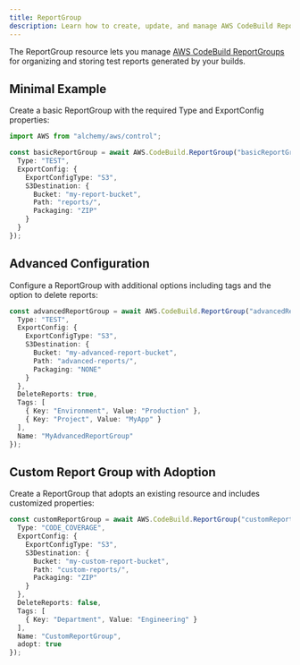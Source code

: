 ```yaml
---
title: ReportGroup
description: Learn how to create, update, and manage AWS CodeBuild ReportGroups using Alchemy Cloud Control.
---
```



The ReportGroup resource lets you manage [AWS CodeBuild ReportGroups](https://docs.aws.amazon.com/codebuild/latest/userguide/) for organizing and storing test reports generated by your builds.

## Minimal Example

Create a basic ReportGroup with the required Type and ExportConfig properties:

```ts
import AWS from "alchemy/aws/control";

const basicReportGroup = await AWS.CodeBuild.ReportGroup("basicReportGroup", {
  Type: "TEST",
  ExportConfig: {
    ExportConfigType: "S3",
    S3Destination: {
      Bucket: "my-report-bucket",
      Path: "reports/",
      Packaging: "ZIP"
    }
  }
});
```

## Advanced Configuration

Configure a ReportGroup with additional options including tags and the option to delete reports:

```ts
const advancedReportGroup = await AWS.CodeBuild.ReportGroup("advancedReportGroup", {
  Type: "TEST",
  ExportConfig: {
    ExportConfigType: "S3",
    S3Destination: {
      Bucket: "my-advanced-report-bucket",
      Path: "advanced-reports/",
      Packaging: "NONE"
    }
  },
  DeleteReports: true,
  Tags: [
    { Key: "Environment", Value: "Production" },
    { Key: "Project", Value: "MyApp" }
  ],
  Name: "MyAdvancedReportGroup"
});
```

## Custom Report Group with Adoption

Create a ReportGroup that adopts an existing resource and includes customized properties:

```ts
const customReportGroup = await AWS.CodeBuild.ReportGroup("customReportGroup", {
  Type: "CODE_COVERAGE",
  ExportConfig: {
    ExportConfigType: "S3",
    S3Destination: {
      Bucket: "my-custom-report-bucket",
      Path: "custom-reports/",
      Packaging: "ZIP"
    }
  },
  DeleteReports: false,
  Tags: [
    { Key: "Department", Value: "Engineering" }
  ],
  Name: "CustomReportGroup",
  adopt: true
});
```
